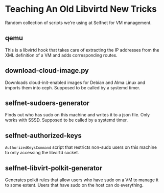 # Teaching An Old Libvirtd New Tricks

Random collection of scripts we're using at Selfnet for VM management.

## qemu

This is a libvirtd hook that takes care of extracting the IP addresses
from the XML definition of a VM and adds corresponding routes.

## download-cloud-image.py

Downloads cloud-init-enabled images for Debian and Alma Linux and 
imports them into ceph. Supposed to be called by a systemd timer.

## selfnet-sudoers-generator

Finds out who has sudo on this machine and writes it to a json file.
Only works with SSSD. Supposed to be called by a systemd timer.

## selfnet-authorized-keys

`AuthorizedKeysCommand` script that restricts non-sudo users on this 
machine to only accessing the libvirtd socket.

## selfnet-libvirt-polkit-generator

Generates polkit rules that allow users who have sudo on a VM to manage 
it to some extent. Users that have sudo on the host can do everything.
